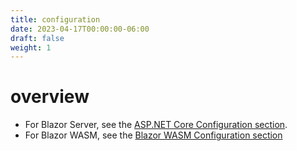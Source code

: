 ```yaml
---
title: configuration
date: 2023-04-17T00:00:00-06:00
draft: false
weight: 1
---
```


# overview
- For Blazor Server, see the [ASP.NET Core Configuration section](../../../../fundamentals/configuration).
- For Blazor WASM, see the [Blazor WASM Configuration section](../../blazor-wasm/configuration)
